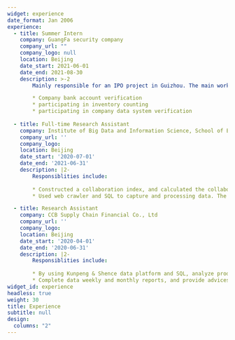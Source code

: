 ```yaml
---
widget: experience
date_format: Jan 2006
experience:
  - title: Summer Intern
    company: GuangFa security company
    company_url: ""
    company_logo: null
    location: Beijing
    date_start: 2021-06-01
    date_end: 2021-08-30
    description: >-2
        Mainly responsible for an IPO project in Guizhou. The main work content includes: 

        * Company bank account verification
        * participating in inventory counting
        * participating in company data system verification
    
  - title: Full-time Research Assistant
    company: Institute of Big Data and Information Science, School of Economics and Management, USTB
    company_url: ''
    company_logo:
    location: Beijing
    date_start: '2020-07-01'
    date_end: '2021-06-31'
    description: |2-
        Responsiblities include:
        
        * Constructed a collaboration index, and calculated the collaboration competence of scholars in the required list. 
        * Used web crawler and SQL to capture and processing data. The amount of data is about 150,000.

  - title: Research Assistant
    company: CCB Supply Chain Financial Co., Ltd
    company_url: ''
    company_logo:
    location: Beijing
    date_start: '2020-04-01'
    date_end: '2020-06-31'
    description: |2-
        Responsiblities include:
    
        * By using Kunpeng & Shence data platform and SQL, analyze production conditions and user behaviors. 
        * Complete data weekly and monthly reports, and provide advices for the department's digital operation strategy. 
widget_id: experience
headless: true
weight: 30
title: Experience
subtitle: null
design:
  columns: "2"
---
```

